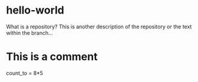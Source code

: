 # hello-world
What is a repository?
This is another description of the repository or the text within the branch...
# This is a comment
count_to = 8*5
